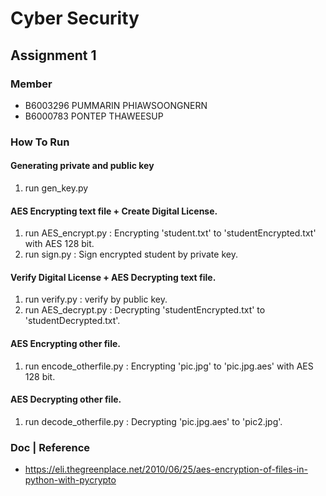 # Cyber Security  
## Assignment 1  
### Member  
- B6003296 PUMMARIN PHIAWSOONGNERN  
- B6000783 PONTEP THAWEESUP  
  
### How To Run  
#### Generating private and public key  
1. run gen_key.py  

#### AES Encrypting text file + Create Digital License.  
1. run AES_encrypt.py : Encrypting 'student.txt' to 'studentEncrypted.txt' with AES 128 bit.  
2. run sign.py : Sign encrypted student by private key.  
  
#### Verify Digital License + AES Decrypting text file.
1. run verify.py : verify by public key.  
2. run AES_decrypt.py : Decrypting 'studentEncrypted.txt' to 'studentDecrypted.txt'.  
 
#### AES Encrypting other file.  
1. run encode_otherfile.py : Encrypting 'pic.jpg' to 'pic.jpg.aes' with AES 128 bit.  

#### AES Decrypting other file.  
1. run decode_otherfile.py : Decrypting 'pic.jpg.aes' to 'pic2.jpg'.  

### Doc | Reference  
- https://eli.thegreenplace.net/2010/06/25/aes-encryption-of-files-in-python-with-pycrypto  

